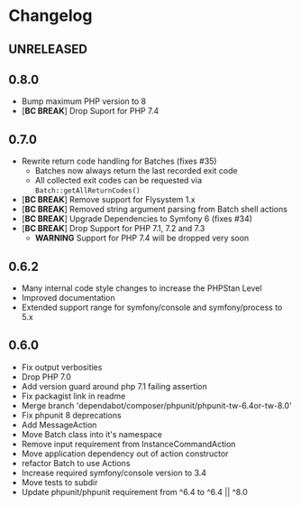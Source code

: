 # Changelog

## UNRELEASED

## 0.8.0

* Bump maximum PHP version to 8
* [**BC BREAK**] Drop Suport for PHP 7.4

## 0.7.0

* Rewrite return code handling for Batches (fixes #35)
  * Batches now always return the last recorded exit code
  * All collected exit codes can be requested via `Batch::getAllReturnCodes()`
* [**BC BREAK**] Remove support for Flysystem 1.x
* [**BC BREAK**] Removed string argument parsing from Batch shell actions
* [**BC BREAK**] Upgrade Dependencies to Symfony 6 (fixes #34)
* [**BC BREAK**] Drop Support for PHP 7.1, 7.2 and 7.3
  * **WARNING** Support for PHP 7.4 will be dropped very soon

## 0.6.2

* Many internal code style changes to increase the PHPStan Level
* Improved documentation
* Extended support range for symfony/console and symfony/process to 5.x

## 0.6.0

* Fix output verbosities
* Drop PHP 7.0
* Add version guard around php 7.1 failing assertion
* Fix packagist link in readme
* Merge branch 'dependabot/composer/phpunit/phpunit-tw-6.4or-tw-8.0'
* Fix phpunit 8 deprecations
* Add MessageAction
* Move Batch class into it's namespace
* Remove input requirement from InstanceCommandAction
* Move application dependency out of action constructor
* refactor Batch to use Actions
* Increase required symfony/console version to 3.4
* Move tests to subdir
* Update phpunit/phpunit requirement from ^6.4 to ^6.4 || ^8.0
